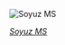 
![Soyuz MS](https://upload.wikimedia.org/wikipedia/commons/thumb/1/1d/Soyuz_rocket_and_spaceship_V1-1.svg/525px-Soyuz_rocket_and_spaceship_V1-1.svg.png)

*[Soyuz MS](https://wikipedia.org/wiki/File:Soyuz_rocket_and_spaceship_V1-1.svg)*
